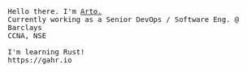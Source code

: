 <p >
  <samp>Hello there. I'm <a href="https://linkedin.com/in/artogahr">Arto.</a><br>Currently working as a Senior DevOps / Software Eng. @ Barclays
<br>CCNA, NSE<br>
<br>I'm learning Rust!<br>
https://gahr.io



